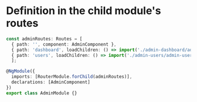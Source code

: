 <!-- .slide: class="sfeir-basic-slide with-code" -->
# Definition in the child module's routes

```typescript
const adminRoutes: Routes = [
  { path: '', component: AdminComponent },
  { path: 'dashboard', loadChildren: () => import('./admin-dashboard/admin-dashboard.module').then(m => m.AdminDashboardModule) },
  { path: 'users', loadChildren: () => import('./admin-users/admin-users.module').then(m => m.AdminUsersModule) }
  ];

@NgModule({
  imports: [RouterModule.forChild(adminRoutes)],
  declarations: [AdminComponent]
})
export class AdminModule {}
```


<!-- .element: class="big-code" -->
